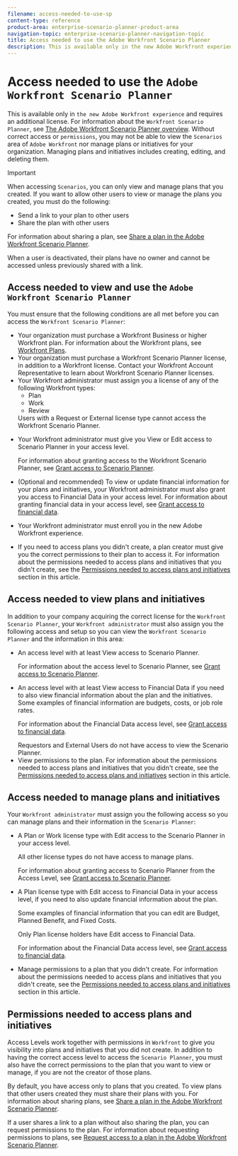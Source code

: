 ```yaml
---
filename: access-needed-to-use-sp
content-type: reference
product-area: enterprise-scenario-planner-product-area
navigation-topic: enterprise-scenario-planner-navigation-topic
title: Access needed to use the Adobe Workfront Scenario Planner
description: This is available only in the new Adobe Workfront experience and requires an additional license. For information about the Workfront Scenario Planner, see The Adobe Workfront Scenario Planner overview.
---
```


# Access needed to use the `Adobe Workfront Scenario Planner`

This is available only in `the new Adobe Workfront experience` and requires an additional license. For information about the `Workfront Scenario Planner`, see [The Adobe Workfront Scenario Planner overview](../scenario-planner/scenario-planner-overview.md). 
Without correct access or `permissions`, you may not be able to view the `Scenarios` area of `Adobe Workfront` nor manage plans or initiatives for your organization.&nbsp;Managing plans and initiatives includes creating, editing, and deleting them.

>[!IMPORTANT]
>
>When accessing `Scenarios`, you can only view and manage plans that you created. If you want to allow other users to view or manage the plans you created, you must do the following: 
>
>* Send a link to your plan to other users
>* Share the plan with other users 
>
>  For information about sharing a plan, see [Share a plan in the Adobe Workfront Scenario Planner](../scenario-planner/share-a-plan.md). 
>
>When a user is deactivated, their plans have no owner and cannot be accessed unless previously shared with a link.

## Access needed to view and use the  `Adobe Workfront Scenario Planner`

You must ensure that the following conditions are all met before you can access the `Workfront Scenario Planner`:

<ul> 
 <li>Your organization must purchase a <span>Workfront</span> <span>Business</span> or higher <span>Workfront</span> plan. For information about the <span>Workfront</span> plans, see <a href="http://workfront.com/plans" target="_blank"><span>Workfront</span> Plans</a>.</li> 
 <li>Your organization must purchase a <span>Workfront Scenario Planner</span> license, in addition to a <span>Workfront</span> license.&nbsp;Contact your <span>Workfront</span> Account Representative to learn about <span>Workfront Scenario Planner</span> licenses. </li> 
 <li>Your <span>Workfront administrator</span> must assign you a license of any of the following <span>Workfront</span> types:
  <ul>
   <li>Plan</li>
   <li>Work</li>
   <li>Review</li>
  </ul><note type="note">
   Users with a&nbsp;Request&nbsp;or External license type cannot access the 
   <span>Workfront Scenario Planner</span>.
  </note></li> 
 <li> <p>Your <span>Workfront administrator</span> must give you View or Edit access to <span>Scenario Planner</span> in your access level. </p> <p>For information about granting access to the <span>Workfront Scenario Planner</span>, see <a href="../administration-and-setup/add-users/configure-and-grant-access/grant-access-sp.md" class="MCXref xref" xrefformat="{para}">Grant access to Scenario Planner</a>.</p> </li> 
 <li>(Optional and recommended) To view or update financial information for your plans and initiatives, your <span>Workfront administrator</span> must also grant you access to Financial Data in your access level.&nbsp;For information about granting financial data in your access level, see <a href="../administration-and-setup/add-users/configure-and-grant-access/grant-access-financial.md" class="MCXref xref" xrefformat="{para}">Grant access to financial data</a>.</li> 
 <li> <p>Your <span>Workfront administrator</span> must enroll you in <span>the new Adobe Workfront experience</span>.&nbsp;</p> </li> <!--
  Your Workfront administrator must assign you a layout template that includes the Scenarios area in the Main Menu. For information about customizing the Main Menu in a layout template, see Customize the Main Menu using a layout template. For information about assigning users to a Layout Template, see Assign users to a layout template.
 --> 
 <li>If you need to access plans you didn't create, a plan creator must give you the correct permissions to their plan to access it.&nbsp;For information about the permissions needed to access plans and initiatives that you didn't create, see the <a href="#permissi" class="MCXref xref" xrefformat="{para}">Permissions needed to access plans and initiatives</a> section in this article.</li> 
</ul>

## Access needed to view plans and initiatives

In addition to your company acquiring the correct license for the `Workfront Scenario Planner`, your `Workfront administrator` must also assign you the following access and setup so you can view the `Workfront Scenario Planner` and the information in this area:

<ul> 
 <li> <p>An access level with at least View access to <span>Scenario Planner</span>.</p> <p>For information about the access level to <span>Scenario Planner</span>, see <a href="../administration-and-setup/add-users/configure-and-grant-access/grant-access-sp.md" class="MCXref xref" xrefformat="{para}">Grant access to Scenario Planner</a>.</p> </li> 
 <li> <p>An access level with at least View access to Financial Data if you need to also view financial information about the plan and the initiatives. Some examples of financial information are budgets, costs, or job role rates. </p> <p>For information about the Financial Data access level, see <a href="../administration-and-setup/add-users/configure-and-grant-access/grant-access-financial.md" class="MCXref xref" xrefformat="{para}">Grant access to financial data</a>.</p> <note type="tip">
   Requestors and External Users do not have access to view the 
   <span>Scenario Planner</span>.
  </note> </li> 
 <li>View permissions to the plan. For information about the permissions needed to access plans and initiatives that you didn't create, see the <a href="#permissi" class="MCXref xref" xrefformat="{para}">Permissions needed to access plans and initiatives</a> section in this article.</li> 
</ul>

## Access needed to manage plans and initiatives

Your `Workfront administrator` must assign you the following access so you can manage plans and their information in the `Scenario Planner`:

<ul> 
 <li> <p>A Plan or Work license type with Edit access to the <span>Scenario Planner</span> in your access level.</p> <p>All other license types do not have access to manage plans. </p> <p>For information about granting access to <span>Scenario Planner</span> from the Access Level, see <a href="../administration-and-setup/add-users/configure-and-grant-access/grant-access-sp.md" class="MCXref xref" xrefformat="{para}">Grant access to Scenario Planner</a>.</p> </li> 
 <li> <p>A Plan license type with Edit access to Financial Data in your access level, if you need to also update financial information about the plan.</p> <p>Some examples of financial information that you can edit are Budget, Planned Benefit, and Fixed Costs. </p> <note type="tip">
   Only Plan license holders have&nbsp;Edit access to Financial&nbsp;Data. 
  </note> <p>For information about the Financial Data access level, see <a href="../administration-and-setup/add-users/configure-and-grant-access/grant-access-financial.md" class="MCXref xref" xrefformat="{para}">Grant access to financial data</a>.</p> </li> 
 <li>Manage permissions to a plan that you didn't create. For information about the permissions needed to access plans and initiatives that you didn't create, see the <a href="#permissi" class="MCXref xref" xrefformat="{para}">Permissions needed to access plans and initiatives</a> section in this article.</li> 
</ul>

## Permissions needed to access plans and initiatives

Access Levels work together with permissions in  `Workfront` to give you visibility into plans and initiatives that you did not create. In addition to having the correct access level to access the `Scenario Planner`, you must also have the correct permissions to the plan that you want to view or manage, if you are not the creator of those plans.

By default, you have access only to plans that you created. To view plans that other users created they must share their plans with you. For information about sharing plans, see [Share a plan in the Adobe Workfront Scenario Planner](../scenario-planner/share-a-plan.md).

If a user shares a link to a plan without also sharing the plan, you can request permissions to the plan. For information about requesting permissions to plans, see [Request access to a plan in the Adobe Workfront Scenario Planner](../scenario-planner/request-access-to-plan.md). 
&nbsp;

